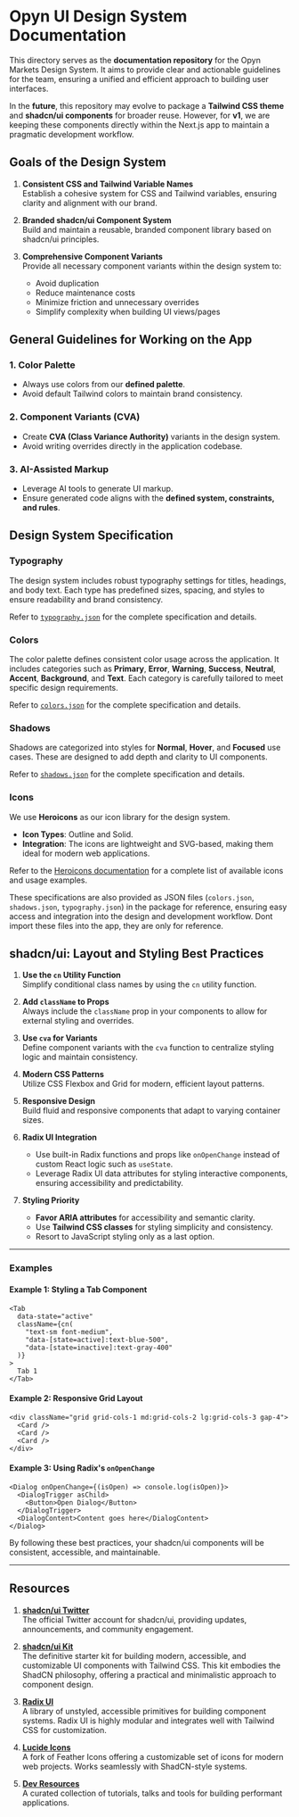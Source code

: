# Opyn UI Design System Documentation

This directory serves as the **documentation repository** for the Opyn Markets Design System. It aims to provide clear and actionable guidelines for the team, ensuring a unified and efficient approach to building user interfaces.

In the **future**, this repository may evolve to package a **Tailwind CSS theme** and **shadcn/ui components** for broader reuse. However, for **v1**, we are keeping these components directly within the Next.js app to maintain a pragmatic development workflow.


## Goals of the Design System

1. **Consistent CSS and Tailwind Variable Names**  
   Establish a cohesive system for CSS and Tailwind variables, ensuring clarity and alignment with our brand.

2. **Branded shadcn/ui Component System**  
   Build and maintain a reusable, branded component library based on shadcn/ui principles.

3. **Comprehensive Component Variants**  
   Provide all necessary component variants within the design system to:
   - Avoid duplication
   - Reduce maintenance costs
   - Minimize friction and unnecessary overrides
   - Simplify complexity when building UI views/pages


## General Guidelines for Working on the App

### 1. **Color Palette**
   - Always use colors from our **defined palette**.
   - Avoid default Tailwind colors to maintain brand consistency.

### 2. **Component Variants (CVA)**
   - Create **CVA (Class Variance Authority)** variants in the design system.
   - Avoid writing overrides directly in the application codebase.

### 3. **AI-Assisted Markup**
   - Leverage AI tools to generate UI markup.
   - Ensure generated code aligns with the **defined system, constraints, and rules**.



## Design System Specification

### Typography
The design system includes robust typography settings for titles, headings, and body text. Each type has predefined sizes, spacing, and styles to ensure readability and brand consistency.

Refer to [`typography.json`](./path-to-typography.json) for the complete specification and details.




### Colors
The color palette defines consistent color usage across the application. It includes categories such as **Primary**, **Error**, **Warning**, **Success**, **Neutral**, **Accent**, **Background**, and **Text**. Each category is carefully tailored to meet specific design requirements.

Refer to [`colors.json`](./path-to-colors.json) for the complete specification and details.



### Shadows
Shadows are categorized into styles for **Normal**, **Hover**, and **Focused** use cases. These are designed to add depth and clarity to UI components.

Refer to [`shadows.json`](./path-to-shadows.json) for the complete specification and details.




### Icons
We use **Heroicons** as our icon library for the design system.  
- **Icon Types**: Outline and Solid.  
- **Integration**: The icons are lightweight and SVG-based, making them ideal for modern web applications.  

Refer to the [Heroicons documentation](https://heroicons.com/) for a complete list of available icons and usage examples.


These specifications are also provided as JSON files (`colors.json`, `shadows.json`, `typography.json`) in the package for reference, ensuring easy access and integration into the design and development workflow. Dont import these files into the app, they are only for reference.




## shadcn/ui: Layout and Styling Best Practices

1. **Use the `cn` Utility Function**  
   Simplify conditional class names by using the `cn` utility function.

2. **Add `className` to Props**  
   Always include the `className` prop in your components to allow for external styling and overrides.

3. **Use `cva` for Variants**  
   Define component variants with the `cva` function to centralize styling logic and maintain consistency.

4. **Modern CSS Patterns**  
   Utilize CSS Flexbox and Grid for modern, efficient layout patterns.

5. **Responsive Design**  
   Build fluid and responsive components that adapt to varying container sizes.

6. **Radix UI Integration**  
   - Use built-in Radix functions and props like `onOpenChange` instead of custom React logic such as `useState`.
   - Leverage Radix UI data attributes for styling interactive components, ensuring accessibility and predictability.

7. **Styling Priority**  
   - **Favor ARIA attributes** for accessibility and semantic clarity.
   - Use **Tailwind CSS classes** for styling simplicity and consistency.
   - Resort to JavaScript styling only as a last option.

---

### Examples

#### Example 1: Styling a Tab Component
```tsx
<Tab
  data-state="active"
  className={cn(
    "text-sm font-medium",
    "data-[state=active]:text-blue-500",
    "data-[state=inactive]:text-gray-400"
  )}
>
  Tab 1
</Tab>
```

#### Example 2: Responsive Grid Layout
```tsx
<div className="grid grid-cols-1 md:grid-cols-2 lg:grid-cols-3 gap-4">
  <Card />
  <Card />
  <Card />
</div>
```

#### Example 3: Using Radix's `onOpenChange`
```tsx
<Dialog onOpenChange={(isOpen) => console.log(isOpen)}>
  <DialogTrigger asChild>
    <Button>Open Dialog</Button>
  </DialogTrigger>
  <DialogContent>Content goes here</DialogContent>
</Dialog>
```


By following these best practices, your shadcn/ui components will be consistent, accessible, and maintainable.

---

## Resources

1. **[shadcn/ui Twitter](https://x.com/shadcn)**  
   The official Twitter account for shadcn/ui, providing updates, announcements, and community engagement.

2. **[shadcn/ui Kit](https://kit.shadcnui.com/)**  
   The definitive starter kit for building modern, accessible, and customizable UI components with Tailwind CSS. This kit embodies the ShadCN philosophy, offering a practical and minimalistic approach to component design.

4. **[Radix UI](https://www.radix-ui.com/)**  
   A library of unstyled, accessible primitives for building component systems. Radix UI is highly modular and integrates well with Tailwind CSS for customization.

5. **[Lucide Icons](https://lucide.dev/)**  
   A fork of Feather Icons offering a customizable set of icons for modern web projects. Works seamlessly with ShadCN-style systems.

6. **[Dev Resources](https://github.com/blockmatic/dev-resources)**  
   A curated collection of tutorials, talks and tools for building performant applications.
